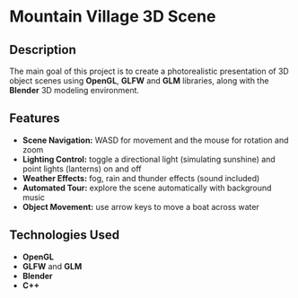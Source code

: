 # Mountain Village 3D Scene 

## Description

The main goal of this project is to create a photorealistic presentation of 3D object scenes using **OpenGL**, **GLFW** and **GLM** libraries, along with the **Blender** 3D modeling environment. 

## Features
  - **Scene Navigation:** WASD for movement and the mouse for rotation and zoom
  - **Lighting Control:** toggle a directional light (simulating sunshine) and point lights (lanterns) on and off
  - **Weather Effects:** fog, rain and thunder effects (sound included)
  - **Automated Tour:** explore the scene automatically with background music
  - **Object Movement:** use arrow keys to move a boat across water 

## Technologies Used

  - **OpenGL**
  - **GLFW** and **GLM**
  - **Blender**
  - **C++**

